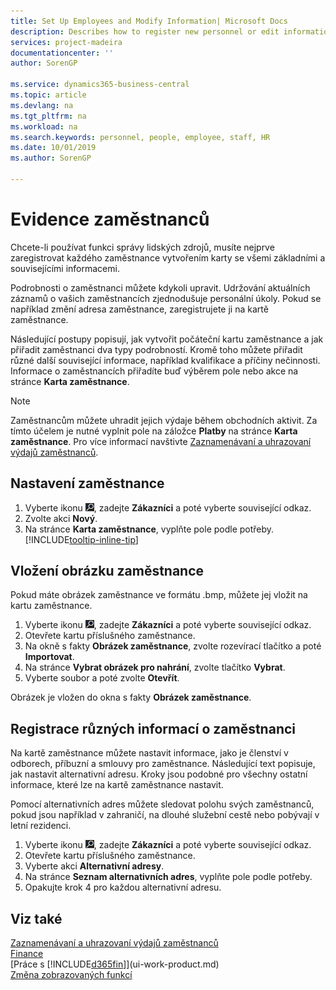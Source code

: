 ```yaml
---
title: Set Up Employees and Modify Information| Microsoft Docs
description: Describes how to register new personnel or edit information for existing staff.
services: project-madeira
documentationcenter: ''
author: SorenGP

ms.service: dynamics365-business-central
ms.topic: article
ms.devlang: na
ms.tgt_pltfrm: na
ms.workload: na
ms.search.keywords: personnel, people, employee, staff, HR
ms.date: 10/01/2019
ms.author: SorenGP

---
```

# Evidence zaměstnanců
Chcete-li používat funkci správy lidských zdrojů, musíte nejprve zaregistrovat každého zaměstnance vytvořením karty se všemi základními a souvisejícími informacemi.

Podrobnosti o zaměstnanci můžete kdykoli upravit. Udržování aktuálních záznamů o vašich zaměstnancích zjednodušuje personální úkoly. Pokud se například změní adresa zaměstnance, zaregistrujete ji na kartě zaměstnance.

Následující postupy popisují, jak vytvořit počáteční kartu zaměstnance a jak přiřadit zaměstnanci dva typy podrobností. Kromě toho můžete přiřadit různé další související informace, například kvalifikace a příčiny nečinnosti. Informace o zaměstnancích přiřadíte buď výběrem pole nebo akce na stránce **Karta zaměstnance**.

> [!NOTE]
>  Zaměstnancům můžete uhradit jejich výdaje během obchodních aktivit. Za tímto účelem je nutné vyplnit pole na záložce **Platby** na stránce **Karta zaměstnance**. Pro více informací navštivte [Zaznamenávaní a uhrazovaní výdajů zaměstnanců](finance-how-record-reimburse-employee-expenses.md).

## Nastavení zaměstnance
1. Vyberte ikonu ![Žárovky, která otevře funkci Řekněte mi ](media/ui-search/search_small.png "Řekněte mi, co chcete dělat"), zadejte **Zákazníci** a poté vyberte související odkaz.
2. Zvolte akci **Nový**.
3. Na stránce **Karta zaměstnance**, vyplňte pole podle potřeby. [!INCLUDE[tooltip-inline-tip](includes/tooltip-inline-tip_md.md)]

## Vložení obrázku zaměstnance
Pokud máte obrázek zaměstnance ve formátu .bmp, můžete jej vložit na kartu zaměstnance.

1. Vyberte ikonu ![Žárovky, která otevře funkci Řekněte mi ](media/ui-search/search_small.png "Řekněte mi, co chcete dělat"), zadejte **Zákazníci** a poté vyberte související odkaz.
2. Otevřete kartu příslušného zaměstnance.
3. Na okně s fakty **Obrázek zaměstnance**, zvolte rozevírací tlačítko a poté **Importovat**.
4. Na stránce **Vybrat obrázek pro nahrání**, zvolte tlačítko **Vybrat**.
5. Vyberte soubor a poté zvolte **Otevřít**.

Obrázek je vložen do okna s fakty **Obrázek zaměstnance**.

## Registrace různých informací o zaměstnanci
Na kartě zaměstnance můžete nastavit informace, jako je členství v odborech, příbuzní a smlouvy pro zaměstnance. Následující text popisuje, jak nastavit alternativní adresu. Kroky jsou podobné pro všechny ostatní informace, které lze na kartě zaměstnance nastavit.

Pomocí alternativních adres můžete sledovat polohu svých zaměstnanců, pokud jsou například v zahraničí, na dlouhé služební cestě nebo pobývají v letní rezidenci.

1. Vyberte ikonu ![Žárovky, která otevře funkci Řekněte mi ](media/ui-search/search_small.png "Řekněte mi, co chcete dělat"), zadejte **Zákazníci** a poté vyberte související odkaz.
2. Otevřete kartu příslušného zaměstnance.
3. Vyberte akci **Alternativní adresy**.
4. Na stránce **Seznam alternativních adres**, vyplňte pole podle potřeby.
5. Opakujte krok 4 pro každou alternativní adresu.

## Viz také
[Zaznamenávaní a uhrazovaní výdajů zaměstnanců](finance-how-record-reimburse-employee-expenses.md)  
[Finance](finance.md)  
[Práce s [!INCLUDE[d365fin](includes/d365fin_md.md)]](ui-work-product.md)  
[Změna zobrazovaných funkcí](ui-experiences.md)
